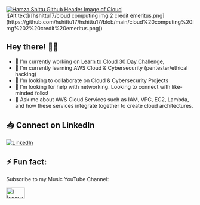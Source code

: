   <div display="flex">
<a href=""> <img src="hshittu17/cloud computing img 2 credit emeritus.png" alt="Hamza Shittu Github Header Image of Cloud"/></a>
</div>
![Alt text]([hshittu17/cloud computing img 2 credit emeritus.png](https://github.com/hshittu17/hshittu17/blob/main/cloud%20computing%20img%202%20credit%20emeritus.png))


## Hey there! 👋🏾


<!--
**hshittu17/hshittu17** is a ✨ _special_ ✨ repository because its `README.md` (this file) appears on your GitHub profile.


Here are some ideas to get you started:
-->
- 🔭 I’m currently working on [Learn to Cloud 30 Day Challenge]([url](https://learntocloud.guide/)), 
- 🌱 I’m currently learning AWS Cloud & Cybersecurity (pentester/ethical hacking)
- 👯 I’m looking to collaborate on Cloud & Cybersecurity Projects
- 🤔 I’m looking for help with networking. Looking to connect with like-minded folks!
- 💬 Ask me about AWS Cloud Services such as IAM, VPC, EC2, Lambda, and how these services integrate together to create cloud architectures. 


## 📥 Connect on LinkedIn
<div display="flex">
  <a href="https://www.linkedin.com/in/hamza-shittu/">
    <img src="https://img.shields.io/badge/linkedin-%230077B5.svg?style=for-the-badge&logo=linkedin&logoColor=white" alt="LinkedIn"/>
  </a>
</div>

## ⚡ Fun fact:
Subscribe to my Music YouTube Channel:
<div display="flex">
<a href="https://www.youtube.com/@hamzz6824/videos" target="blank"><img align="center" src="https://1291668043.rsc.cdn77.org/getthumbnail.aspx?q=60&crop=1&h=450&w=800&id_file=213976093" alt="I have a music YouTube Channel" height="30" width="50" /></a>
</div>
